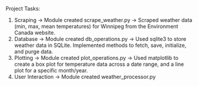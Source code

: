 Project Tasks:

1. Scraping
   -> Module created scrape_weather.py
   -> Scraped weather data (min, max, mean temperatures) for Winnipeg from the Environment Canada website.
2. Database
   -> Module created db_operations.py
   -> Used sqlite3 to store weather data in SQLite. Implemented methods to fetch, save, initialize, and purge data.
3. Plotting
   -> Module created plot_operations.py
   -> Used matplotlib to create a box plot for temperature data across a date range, and a line plot for a specific month/year.
4. User Interaction
   -> Module created weather_processor.py
   
